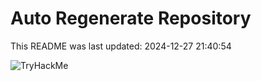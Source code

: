 # Auto Regenerate Repository

This README was last updated: 2024-12-27 21:40:54

 ![TryHackMe](https://tryhackme.com/badge/533634)